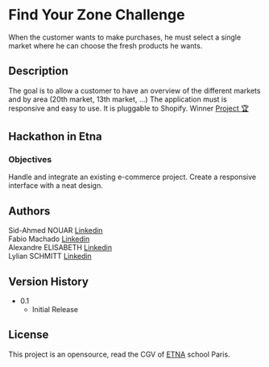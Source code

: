 # Find Your Zone Challenge

When the customer wants to make purchases, he must select a single market where he can choose the fresh products he wants.

## Description

The goal is to allow a customer to have an overview of the different markets and by area (20th market, 13th market, ...)
The application must is responsive and easy to use. It is pluggable to Shopify.
Winner [Project :trophy:](https://www.linkedin.com/feed/update/urn:li:activity:6745738425137209344/)

## Hackathon in Etna

### Objectives

Handle and integrate an existing e-commerce project. Create a responsive interface with a neat design.

## Authors

Sid-Ahmed NOUAR  [Linkedin](https://www.linkedin.com/in/sid-ahmed-nouar-4347b5159/)  
Fabio Machado   [Linkedin](https://www.linkedin.com/in/fabio-aires-machado/)  
Alexandre ELISABETH   [Linkedin](https://www.linkedin.com/in/alexandre-elisabeth-750509199/)  
Lylian SCHMITT   [Linkedin](https://www.linkedin.com/in/lylian-schmitt-819286203/)  

## Version History

* 0.1
    * Initial Release

## License

This project is an opensource, read the CGV of [ETNA](https://etna.io/) school Paris.
